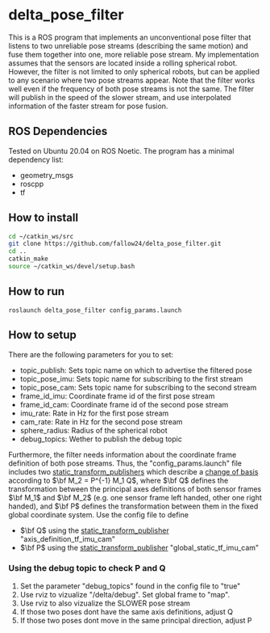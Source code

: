 # delta_pose_filter

This is a ROS program that implements an unconventional pose filter that listens to two unreliable pose streams (describing the same motion) and fuse them together into one, more reliable pose stream. 
My implementation assumes that the sensors are located inside a rolling spherical robot. 
However, the filter is not limited to only spherical robots, but can be applied to any scenario where two pose streams appear.
Note that the filter works well even if the frequency of both pose streams is not the same. 
The filter will publish in the speed of the slower stream, and use interpolated information of the faster stream for pose fusion. 

## ROS Dependencies
Tested on Ubuntu 20.04 on ROS Noetic.
The program has a minimal dependency list:
- geometry_msgs
- roscpp
- tf

## How to install 

```bash
cd ~/catkin_ws/src
git clone https://github.com/fallow24/delta_pose_filter.git
cd ..
catkin_make
source ~/catkin_ws/devel/setup.bash
```

## How to run 
```
roslaunch delta_pose_filter config_params.launch
```

## How to setup

There are the following parameters for you to set:
- topic_publish: Sets topic name on which to advertise the filtered pose
- topic_pose_imu: Sets topic name for subscribing to the first stream
- topic_pose_cam: Sets topic name for subscribing to the second stream
- frame_id_imu: Coordinate frame id of the first pose stream
- frame_id_cam: Coordinate frame id of the second pose stream
- imu_rate: Rate in Hz for the first pose stream
- cam_rate: Rate in Hz for the second pose stream
- sphere_radius: Radius of the spherical robot 
- debug_topics: Wether to publish the debug topic

Furthermore, the filter needs information about the coordinate frame definition of both pose streams.
Thus, the "config_params.launch" file includes two [static_transform_publishers](http://wiki.ros.org/tf#static_transform_publisher) which describe a [change of basis](https://en.wikipedia.org/wiki/Change_of_basis#Linear_maps) according to $\bf M_2 = P^{-1} M_1 Q$, where $\bf Q$ defines the transformation between the principal axes definitions of both sensor frames $\bf M_1$ and $\bf M_2$ (e.g. one sensor frame left handed, other one right handed), and $\bf P$ defines the transformation between them in the fixed global coordinate system.
Use the config file to define
- $\bf Q$ using the [static_transform_publisher](http://wiki.ros.org/tf#static_transform_publisher) "axis_definition_tf_imu_cam"
- $\bf P$ using the [static_transform_publisher](http://wiki.ros.org/tf#static_transform_publisher) "global_static_tf_imu_cam"

### Using the debug topic to check P and Q 
1. Set the parameter "debug_topics" found in the config file to "true"
2. Use rviz to vizualize "/delta/debug". Set global frame to "map". 
3. Use rviz to also vizualize the SLOWER pose stream
3. If those two poses dont have the same axis definitions, adjust Q
4. If those two poses dont move in the same principal direction, adjust P 


